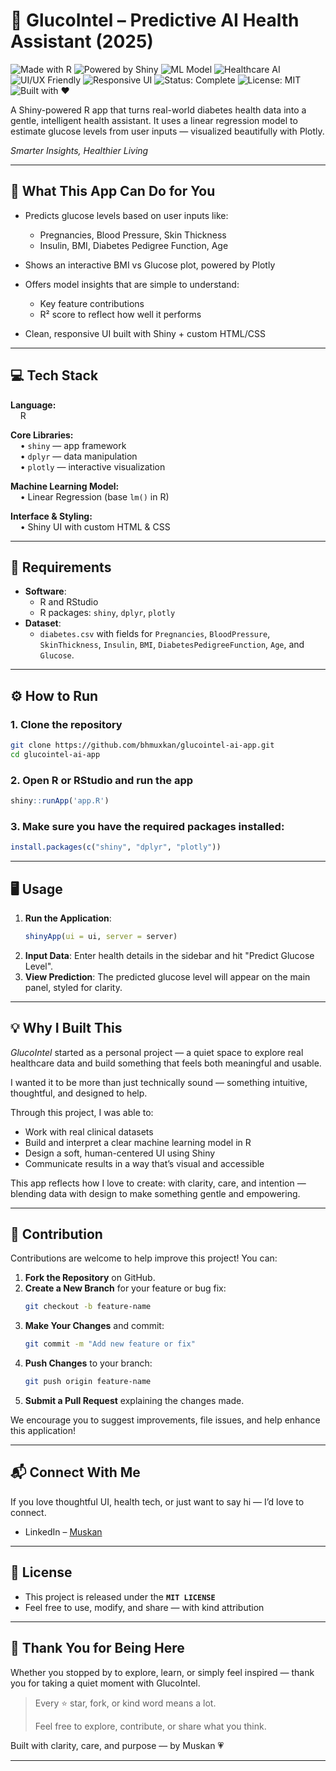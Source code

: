# 🧠 GlucoIntel – Predictive AI Health Assistant (2025)

![Made with R](https://img.shields.io/badge/Made%20with-R-blue)
![Powered by Shiny](https://img.shields.io/badge/Powered%20by-Shiny-orange)
![ML Model](https://img.shields.io/badge/ML%20Model-Linear%20Regression-blueviolet)
![Healthcare AI](https://img.shields.io/badge/domain-Healthcare%20AI-purple)
![UI/UX Friendly](https://img.shields.io/badge/UI%2FUX-Clean%20Design-ff69b4)
![Responsive UI](https://img.shields.io/badge/Responsive%20UI-Yes-9cf)
![Status: Complete](https://img.shields.io/badge/Status-Complete-brightgreen)
![License: MIT](https://img.shields.io/badge/license-MIT-green)
![Built with ❤️](https://img.shields.io/badge/Built%20with-%E2%9D%A4-red)

A Shiny-powered R app that turns real-world diabetes health data into a gentle, intelligent health assistant. It uses a linear regression model to estimate glucose levels from user inputs — visualized beautifully with Plotly.

*Smarter Insights, Healthier Living*

---

## 🌸  What This App Can Do for You

- Predicts glucose levels based on user inputs like:
  - Pregnancies, Blood Pressure, Skin Thickness  
  - Insulin, BMI, Diabetes Pedigree Function, Age

- Shows an interactive BMI vs Glucose plot, powered by Plotly

- Offers model insights that are simple to understand:
  - Key feature contributions
  - R² score to reflect how well it performs

- Clean, responsive UI built with Shiny + custom HTML/CSS

---

## 💻 Tech Stack

**Language:**  
&nbsp;&nbsp;&nbsp;&nbsp;R

**Core Libraries:**  
&nbsp;&nbsp;&nbsp;&nbsp;• `shiny` — app framework  
&nbsp;&nbsp;&nbsp;&nbsp;• `dplyr` — data manipulation  
&nbsp;&nbsp;&nbsp;&nbsp;• `plotly` — interactive visualization

**Machine Learning Model:**  
&nbsp;&nbsp;&nbsp;&nbsp;• Linear Regression (base `lm()` in R)

**Interface & Styling:**  
&nbsp;&nbsp;&nbsp;&nbsp;• Shiny UI with custom HTML & CSS

---

## 📂 Requirements
- **Software**:
  - R and RStudio
  - R packages: `shiny`, `dplyr`, `plotly`
- **Dataset**:
  - `diabetes.csv` with fields for `Pregnancies`, `BloodPressure`, `SkinThickness`, `Insulin`, `BMI`, `DiabetesPedigreeFunction`, `Age`, and `Glucose`.

---

## ⚙️ How to Run

### 1. **Clone the repository**
```bash
git clone https://github.com/bhmuxkan/glucointel-ai-app.git
cd glucointel-ai-app
```

### 2. **Open R or RStudio and run the app**
```r
shiny::runApp('app.R')
```

### 3. **Make sure you have the required packages installed:**
```r
install.packages(c("shiny", "dplyr", "plotly"))
```

---

## 🖥️ Usage
1. **Run the Application**:
   ```r
   shinyApp(ui = ui, server = server)
   ```
2. **Input Data**: Enter health details in the sidebar and hit "Predict Glucose Level".
3. **View Prediction**: The predicted glucose level will appear on the main panel, styled for clarity.

---

## 💡 Why I Built This

*GlucoIntel* started as a personal project — a quiet space to explore real healthcare data and build something that feels both meaningful and usable.

I wanted it to be more than just technically sound — something intuitive, thoughtful, and designed to help.

Through this project, I was able to:

- Work with real clinical datasets
- Build and interpret a clear machine learning model in R
- Design a soft, human-centered UI using Shiny
- Communicate results in a way that’s visual and accessible

This app reflects how I love to create: with clarity, care, and intention — blending data with design to make something gentle and empowering.

---

## 🤝 Contribution
Contributions are welcome to help improve this project! You can:

1. **Fork the Repository** on GitHub.
2. **Create a New Branch** for your feature or bug fix:
   ```bash
   git checkout -b feature-name
   ```
3. **Make Your Changes** and commit:
   ```bash
   git commit -m "Add new feature or fix"
   ```
4. **Push Changes** to your branch:
   ```bash
   git push origin feature-name
   ```
5. **Submit a Pull Request** explaining the changes made.

We encourage you to suggest improvements, file issues, and help enhance this application!

---

## 📬 Connect With Me

If you love thoughtful UI, health tech, or just want to say hi — I’d love to connect. 

- LinkedIn – [Muskan](https://www.linkedin.com/in/bhmuxkan)

---

## 📄 License

- This project is released under the **`MIT LICENSE`**  
- Feel free to use, modify, and share — with kind attribution 

---

## 🌷 Thank You for Being Here

Whether you stopped by to explore, learn, or simply feel inspired — thank you for taking a quiet moment with GlucoIntel.

> Every ⭐ star, fork, or kind word means a lot.  
>  
> Feel free to explore, contribute, or share what you think.

Built with clarity, care, and purpose — by Muskan 💗

---

